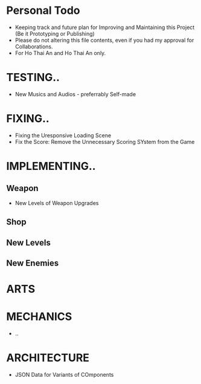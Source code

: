 # Personal Todo
* Keeping track and future plan for Improving and Maintaining this Project (Be it Prototyping or Publishing)
* Please do not altering this file contents, even if you had my approval for Collaborations.
* For Ho Thai An and Ho Thai An only.

# TESTING..
- New Musics and Audios - preferrably Self-made

# FIXING..
- Fixing the Uresponsive Loading Scene
- Fix the Score: Remove the Unnecessary Scoring SYstem from the Game

# IMPLEMENTING..

## Weapon
- New Levels of Weapon Upgrades

## Shop

## New Levels

## New Enemies

# ARTS


# MECHANICS
- ..

# ARCHITECTURE
- JSON Data for Variants of COmponents

